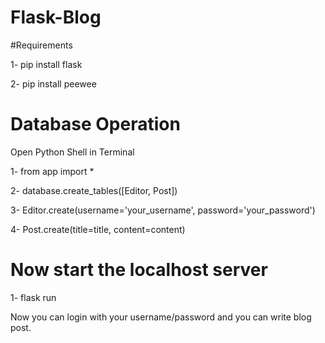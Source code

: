 # Flask-Blog

#Requirements

1- pip install flask

2- pip install peewee


# Database Operation
Open Python Shell in Terminal

1- from app import *

2- database.create_tables([Editor, Post])

3- Editor.create(username='your_username', password='your_password')

4- Post.create(title=title, content=content)


# Now start the localhost server

1- flask run

Now you can login with your username/password and you can write blog post.



